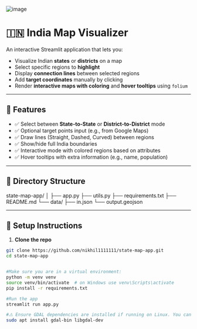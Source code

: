 ![image](https://github.com/user-attachments/assets/8080ce7d-7058-4a71-a294-51e1593d71bd)




# 🇮🇳 India Map Visualizer

An interactive Streamlit application that lets you:

- Visualize Indian **states** or **districts** on a map
- Select specific regions to **highlight**
- Display **connection lines** between selected regions
- Add **target coordinates** manually by clicking
- Render **interactive maps with coloring** and **hover tooltips** using `folium`

---

## 📸 Features

- ✅ Select between **State-to-State** or **District-to-District** mode
- ✅ Optional target points input (e.g., from Google Maps)
- ✅ Draw lines (Straight, Dashed, Curved) between regions
- ✅ Show/hide full India boundaries
- ✅ Interactive mode with colored regions based on attributes
- ✅ Hover tooltips with extra information (e.g., name, population)

---

## 📁 Directory Structure
state-map-app/
│
├── app.py 
├── utils.py 
├── requirements.txt
├── README.md 
└── data/
├── in.json 
└── output.geojson 



---

## 🔧 Setup Instructions

1. **Clone the repo**

```bash
git clone https://github.com/nikhil1111111/state-map-app.git
cd state-map-app


#Make sure you are in a virtual environment:
python -m venv venv
source venv/bin/activate  # on Windows use venv\Scripts\activate
pip install -r requirements.txt

#Run the app
streamlit run app.py

#⚠️ Ensure GDAL dependencies are installed if running on Linux. You can install them via:
sudo apt install gdal-bin libgdal-dev
